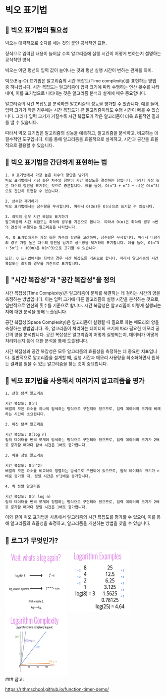 # 빅오 표기법

## 📌 빅오 표기법의 필요성

빅오는 대략적으로 숫자를 세는 것의 붙인 공식적인 표현.

정식으로 입력된 내용이 늘어날 수록 알고리즘에 실행 시간이 어떻게 변하는지 설명하는 공식적인 방식.

빅오는 어떤 펑션의 입력 값이 늘어나는 것과 펑션 실행 시간이 변하는 관계를 의미.

빅오(Big-O) 표기법은 알고리즘의 시간 복잡도(Time complexity)를 표현하는 방법 중 하나입니다.
시간 복잡도는 알고리즘이 입력 크기에 따라 수행하는 연산 횟수를 나타내며, 이를 표기법으로 나타내는 것은 알고리즘 분석과 설계에 매우 중요합니다.

알고리즘의 시간 복잡도를 분석하면 알고리즘의 성능을 평가할 수 있습니다. 예를 들어, 입력 크기가 작은 경우에는 시간 복잡도가 큰 알고리즘이라도 수행 시간이 빠를 수 있습니다. 그러나 입력 크기가 커질수록 시간 복잡도가 작은 알고리즘이 더욱 효율적인 결과를 낼 수 있습니다.

따라서 빅오 표기법은 알고리즘의 성능을 예측하고, 알고리즘을 분석하고, 비교하는 데 필수적인 도구입니다. 이를 통해 알고리즘을 효율적으로 설계하고, 시간과 공간을 효율적으로 활용할 수 있습니다.

## 📌 빅오 표기법을 간단하게 표현하는 법

    1. O 표기법에서 가장 높은 차수의 항만을 남기기
    빅오 표기법에서 가장 높은 차수의 항만이 시간 복잡도를 결정하는 항입니다. 따라서 가장 높은 차수의 항만을 표기하는 것으로 충분합니다. 예를 들어, O(n^3 + n^2 + n)은 O(n^3)으로 간단히 표현할 수 있습니다.

    2. 상수항 제거하기
    빅오 표기법에서는 상수항을 무시합니다. 따라서 O(3n)은 O(n)으로 표기할 수 있습니다.

    3. 최악의 경우 시간 복잡도 표기하기
    알고리즘의 시간 복잡도는 최악의 경우를 기준으로 합니다. 따라서 O(n)은 최악의 경우 n번의 연산이 수행되는 알고리즘을 나타냅니다.

    즉, O 표기법에서는 가장 높은 차수의 항만을 고려하며, 상수항은 무시합니다. 따라서 다항식의 경우 가장 높은 차수의 항만을 남기고 상수항을 제거하여 표기합니다. 예를 들어, O(n^3 + 5n^2 + 100n)은 O(n^3)으로 표기할 수 있습니다.

    또한, O 표기법에서는 최악의 경우 시간 복잡도를 기준으로 합니다. 따라서 알고리즘의 시간 복잡도는 최악의 경우를 기준으로 표기합니다.

## 📌 "시간 복잡성"과 "공간 복잡성"을 정의

시간 복잡성(Time Complexity)은 알고리즘이 문제를 해결하는 데 걸리는 시간의 양을 측정하는 방법입니다. 이는 입력 크기에 따른 알고리즘의 실행 시간을 분석하는 것으로, 일반적으로 연산의 횟수를 기준으로 합니다. 시간 복잡성은 알고리즘이 어떻게 실행되는지에 대한 분석을 통해 도출됩니다.

공간 복잡성(Space Complexity)은 알고리즘이 실행될 때 필요로 하는 메모리의 양을 측정하는 방법입니다. 즉, 알고리즘이 처리하는 데이터의 크기에 따라 필요한 메모리 공간의 양을 분석합니다. 공간 복잡성은 알고리즘이 어떻게 실행되는지, 데이터가 어떻게 처리되는지 등에 대한 분석을 통해 도출됩니다.

시간 복잡성과 공간 복잡성은 모두 알고리즘의 효율성을 측정하는 데 중요한 지표입니다. 일반적으로 알고리즘을 설계할 때, 실행 시간과 메모리 사용량을 최소화하면서 원하는 결과를 얻을 수 있는 알고리즘을 찾는 것이 중요합니다.

## 📌 빅오 표기법을 사용해서 여러가지 알고리즘을 평가

    1. 선형 탐색 알고리즘

    시간 복잡도: O(n)
    배열의 모든 요소를 하나씩 탐색하는 방식으로 구현되어 있으므로, 입력 데이터의 크기에 비례하는 시간이 소요됩니다.

    2. 이진 탐색 알고리즘

    시간 복잡도: O(log n)
    입력 데이터를 반씩 쪼개어 탐색하는 방식으로 구현되어 있으므로, 입력 데이터의 크기가 2배로 증가할 때마다 탐색 시간은 1배로 증가합니다.

    3. 버블 정렬 알고리즘

    시간 복잡도: O(n^2)
    배열의 모든 요소를 비교하여 정렬하는 방식으로 구현되어 있으므로, 입력 데이터의 크기가 n배로 증가할 때, 정렬 시간은 n^2배로 증가합니다.

    4. 퀵 정렬 알고리즘

    시간 복잡도: O(n log n)
    입력 데이터를 반씩 쪼개어 정렬하는 방식으로 구현되어 있으므로, 입력 데이터의 크기가 2배로 증가할 때마다 정렬 시간은 1배로 증가합니다.

이와 같이 빅오 표기법을 사용해서 알고리즘의 시간 복잡도를 평가할 수 있으며, 이를 통해 알고리즘의 효율성을 측정하고, 알고리즘을 개선하는 방법을 찾을 수 있습니다.

## 📌 로그가 무엇인가?

<div>
<img src="./assets/what's a log again.png" width="200" height="200"/>
<img src="./assets/Logarithm Examples.png" width="200" height="200"/>
<img src="./assets/Logarithm Complexity.png" width="200" height="200"/>
</div>
### 참고:

https://rithmschool.github.io/function-timer-demo/
